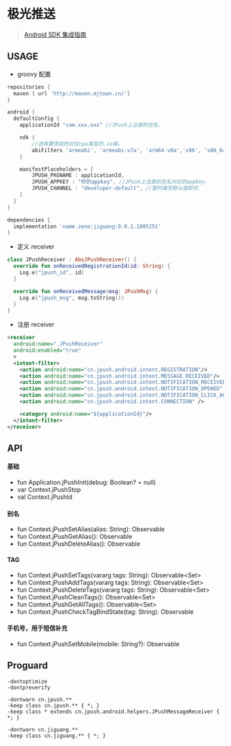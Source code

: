 # 极光推送

> [Android SDK 集成指南](https://docs.jiguang.cn/jpush/client/Android/android_guide/)


## USAGE

- groovy 配置
```groovy
repositories {
  maven { url 'http://maven.mjtown.cn/'}
}

android {
  defaultConfig {
    applicationId "com.xxx.xxx" //JPush上注册的包名.

    ndk {
        //选择要添加的对应cpu类型的.so库。
        abiFilters 'armeabi', 'armeabi-v7a', 'arm64-v8a','x86', 'x86_64', 'mips', 'mips64'
    }

    manifestPlaceholders = [
        JPUSH_PKGNAME : applicationId,
        JPUSH_APPKEY : "你的appkey", //JPush上注册的包名对应的appkey.
        JPUSH_CHANNEL : "developer-default", //暂时填写默认值即可.
    ]
  }
}

dependencies {
  implementation 'name.zeno:jiguang:0.0.1.1805251'
}
```

- 定义 receiver
```kotlin
class JPushReceiver : AbsJPushReceiver() {
  override fun onReceivedRegistrationId(id: String) {
    Log.e("jpush_id", id)
  }

  override fun onReceivedMessage(msg: JPushMsg) {
    Log.e("jpush_msg", msg.toString())
  }
}
```

- 注册 receiver
```xml
<receiver
  android:name=".JPushReceiver"
  android:enabled="true"
  >
  <intent-filter>
    <action android:name="cn.jpush.android.intent.REGISTRATION"/>
    <action android:name="cn.jpush.android.intent.MESSAGE_RECEIVED"/>
    <action android:name="cn.jpush.android.intent.NOTIFICATION_RECEIVED" />
    <action android:name="cn.jpush.android.intent.NOTIFICATION_OPENED" />
    <action android:name="cn.jpush.android.intent.NOTIFICATION_CLICK_ACTION" />
    <action android:name="cn.jpush.android.intent.CONNECTION" />

    <category android:name="${applicationId}"/>
  </intent-filter>
</receiver>
```

## API

#### 基础
- fun Application.jPushInit(debug: Boolean? = null)
- var Context.jPushStop
- val Context.jPushId

#### 别名
- fun Context.jPushSetAlias(alias: String): Observable<String>
- fun Context.jPushGetAlias(): Observable<String>
- fun Context.jPushDeleteAlias(): Observable<String>

#### TAG
- fun Context.jPushSetTags(vararg tags: String): Observable<Set<String>>
- fun Context.jPushAddTags(vararg tags: String): Observable<Set<String>>
- fun Context.jPushDeleteTags(vararg tags: String): Observable<Set<String>>
- fun Context.jPushCleanTags(): Observable<Set<String>>
- fun Context.jPushGetAllTags(): Observable<Set<String>>
- fun Context.jPushCheckTagBindState(tag: String): Observable<Boolean>

#### 手机号，用于短信补充
- fun Context.jPushSetMobile(mobile: String?): Observable<String>


## Proguard

```proguard
-dontoptimize
-dontpreverify

-dontwarn cn.jpush.**
-keep class cn.jpush.** { *; }
-keep class * extends cn.jpush.android.helpers.JPushMessageReceiver { *; }

-dontwarn cn.jiguang.**
-keep class cn.jiguang.** { *; }
```
